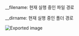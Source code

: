 __filename: 현재 실행 중인 파일 경로

__dirname: 현재 실행 중인 폴더 경로

  
![Exported image](Exported%20image%2020230911135507.png)  
  
   